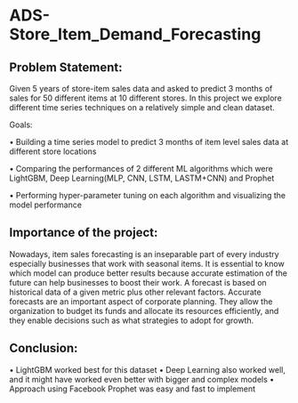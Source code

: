 # ADS-Store_Item_Demand_Forecasting

## Problem Statement:

Given 5 years of store-item sales data and asked to predict 3 months of sales for 50 different items at 10 different stores.
In this project we explore different time series techniques on a relatively simple and clean dataset.

Goals:

•	Building a time series model to predict 3 months of item level sales data at different store locations

•	Comparing the performances of 2 different ML algorithms which were LightGBM, Deep Learning(MLP, CNN, LSTM, LASTM+CNN) and Prophet

•	Performing hyper-parameter tuning on each algorithm and visualizing the model performance

## Importance of the project:

Nowadays, item sales forecasting is an inseparable part of every industry especially businesses that work with seasonal items. It is essential to know which model can produce better results because accurate estimation of the future can help businesses to boost their work. A forecast is based on historical data of a given metric plus other relevant factors. Accurate forecasts are an important aspect of corporate planning. They allow the organization to budget its funds and allocate its resources efficiently, and they enable decisions such as what strategies to adopt for growth.

## Conclusion:

•	LightGBM worked best for this dataset
•	Deep Learning also worked well, and it might have worked even better with bigger and complex models
•	Approach using Facebook Prophet was easy and fast to implement 

